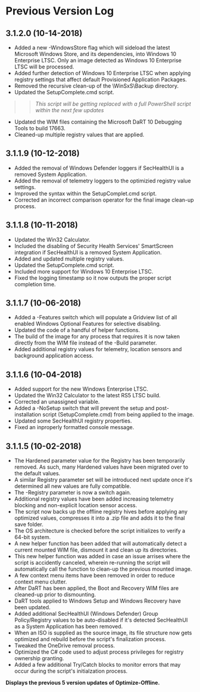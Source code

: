 # Previous Version Log #

## 3.1.2.0 (10-14-2018) ##

- Added a new -WindowsStore flag which will sideload the latest Microsoft Windows Store, and its dependencies, into Windows 10 Enterprise LTSC. Only an image detected as Windows 10 Enterprise LTSC will be processed.
- Added further detection of Windows 10 Enterprise LTSC when applying registry settings that affect default Provisioned Application Packages.
- Removed the recursive clean-up of the \WinSxS\Backup directory.
- Updated the SetupComplete.cmd script.
>> *This script will be getting replaced with a full PowerShell script within the next few updates*
- Updated the WIM files containing the Microsoft DaRT 10 Debugging Tools to build 17663.
- Cleaned-up multiple registry values that are applied.

## 3.1.1.9 (10-12-2018) ##

- Added the removal of Windows Defender loggers if SecHealthUI is a removed System Application.
- Added the removal of telemetry loggers to the optimizied registry value settings.
- Improved the syntax within the SetupComplet.cmd script.
- Corrected an incorrect comparison operator for the final image clean-up process.

## 3.1.1.8 (10-11-2018) ##

- Updated the Win32 Calculator.
- Included the disabling of Security Health Services' SmartScreen integration if SecHealthUI is a removed System Application.
- Added and updated multiple registry values.
- Updated the SetupComplete.cmd script.
- Included more support for Windows 10 Enterprise LTSC.
- Fixed the logging timestamp so it now outputs the proper script completion time.

## 3.1.1.7 (10-06-2018) ##

- Added a -Features switch which will populate a Gridview list of all enabled Windows Optional Features for selective disabling.
- Updated the code of a handful of helper functions.
- The build of the image for any process that requires it is now taken directly from the WIM file instead of the -Build parameter.
- Added additional registry values for telemetry, location sensors and background application access.

## 3.1.1.6 (10-04-2018) ##

- Added support for the new Windows Enterprise LTSC.
- Updated the Win32 Calculator to the latest RS5 LTSC build.
- Corrected an unassigned variable.
- Added a -NoSetup switch that will prevent the setup and post-installation script (SetupComplete.cmd) from being applied to the image.
- Updated some SecHealthUI registry properties.
- Fixed an inproperly formatted console message.

## 3.1.1.5 (10-02-2018) ##

- The Hardened parameter value for the Registry has been temporarily removed. As such, many Hardened values have been migrated over to the default values.
- A similar Registry parameter set will be introduced next update once it's determined all new values are fully compatible.
- The -Registry parameter is now a switch again.
- Additional registry values have been added increasing telemetry blocking and non-explicit location sensor access.
- The script now backs up the offline registry hives before applying any optimized values, compresses it into a .zip file and adds it to the final save folder.
- The OS architecture is checked before the script initializes to verify a 64-bit system.
- A new helper function has been added that will automatically detect a current mounted WIM file, dismount it and clean up its directories.
- This new helper function was added in case an issue arrises where the script is accidently canceled, wherein re-running the script will automatically call the function to clean-up the previous mounted image.
- A few context menu items have been removed in order to reduce context menu clutter.
- After DaRT has been applied, the Boot and Recovery WIM files are cleaned-up prior to dismounting.
- DaRT tools applied to Windows Setup and Windows Recovery have been updated.
- Added additional SecHealthUI (Windows Defender) Group Policy/Registry values to be auto-disabled if it's detected SecHealthUI as a System Application has been removed.
- When an ISO is supplied as the source image, its file structure now gets optimized and rebuild before the script's finalization process.
- Tweaked the OneDrive removal process.
- Optimized the C# code used to adjust process privileges for registry ownership granting.
- Added a few additional Try/Catch blocks to monitor errors that may occur during the script's initialzation process.

**Displays the previous 5 version updates of Optimize-Offline.**